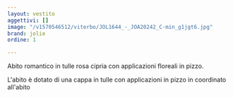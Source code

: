 ```yaml
---
layout: vestito
aggettivi: []
image: "/v1570546512/viterbo/JOL1644_-_JOA20242_C-min_g1jgt6.jpg"
brand: jolie
ordine: 1

---
```

Abito romantico in tulle rosa cipria con applicazioni floreali in pizzo.

L'abito è dotato di una cappa in tulle con applicazioni in pizzo in coordinato all'abito